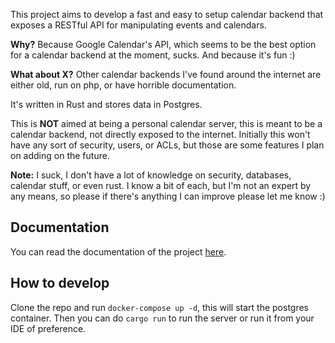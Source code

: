 This project aims to develop a fast and easy to setup calendar backend that exposes a RESTful API for manipulating events and calendars.

**Why?** Because Google Calendar's API, which seems to be the best option for a calendar backend at the moment, sucks. And because it's fun :)

**What about X?** Other calendar backends I've found around the internet are either old, run on php, or have horrible documentation.

It's written in Rust and stores data in Postgres.

This is **NOT** aimed at being a personal calendar server, this is meant to be a calendar backend, not directly exposed to the internet. Initially this won't have any sort of security, users, or ACLs, but those are some features I plan on adding on the future.

**Note:** I suck, I don't have a lot of knowledge on security, databases, calendar stuff, or even rust. I know a bit of each, but I'm not an expert by any means, so please if there's anything I can improve please let me know :)

## Documentation

You can read the documentation of the project [here](./docs).

## How to develop

Clone the repo and run `docker-compose up -d`, this will start the postgres container. Then you can do `cargo run` to run the server or run it from your IDE of preference.